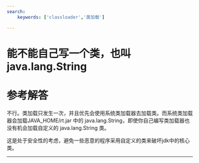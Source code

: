 ```yaml
---
search:
    keywords: ['classloader','类加载']

---
```


# 能不能自己写一个类，也叫 java.lang.String



# 参考解答

不行。类加载只发生一次，并且优先会使用系统类加载器去加载类。而系统类加载器会加载JAVA_HOME/rt.jar 中的 java.lang.String，即使你自己编写类加载器也没有机会加载自定义的 java.lang.String 类。

这是处于安全性的考虑，避免一些恶意的程序采用自定义的类来破坏jdk中的核心类。

---